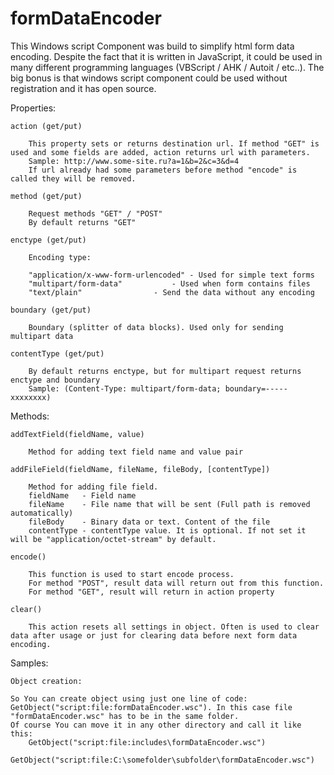 # formDataEncoder

This Windows script Component was build to simplify html form data encoding. Despite the fact that it is written in JavaScript, it could be used in many different programming languages (VBScript / AHK / Autoit / etc..). 
The big bonus is that windows script component could be used without registration and it has open source. 

Properties:

	action (get/put)	 
	
		This property sets or returns destination url. If method "GET" is used and some fields are added, action returns url with parameters. 
		Sample: http://www.some-site.ru?a=1&b=2&c=3&d=4
		If url already had some parameters before method "encode" is called they will be removed.

	method (get/put)
		
		Request methods "GET" / "POST"
		By default returns "GET"
	
	enctype (get/put)	 
		
		Encoding type:
		
		"application/x-www-form-urlencoded"	- Used for simple text forms
		"multipart/form-data"			- Used when form contains files
		"text/plain"				- Send the data without any encoding

	boundary (get/put)
		
		Boundary (splitter of data blocks). Used only for sending multipart data

	contentType (get/put)
		
		By default returns enctype, but for multipart request returns enctype and boundary
		Sample: (Content-Type: multipart/form-data; boundary=-----xxxxxxxx)

Methods:

	addTextField(fieldName, value)
		
		Method for adding text field name and value pair

	addFileField(fieldName, fileName, fileBody, [contentType])
		
		Method for adding file field.
		fieldName	- Field name
		fileName	- File name that will be sent (Full path is removed automatically)
		fileBody	- Binary data or text. Content of the file
		contentType - contentType value. It is optional. If not set it will be "application/octet-stream" by default.

	encode()
		
		This function is used to start encode process. 
		For method "POST", result data will return out from this function.
		For method "GET", result will return in action property
		
	clear() 
		
		This action resets all settings in object. Often is used to clear data after usage or just for clearing data before next form data encoding.


Samples:

	Object creation:
	
	So You can create object using just one line of code: GetObject("script:file:formDataEncoder.wsc"). In this case file "formDataEncoder.wsc" has to be in the same folder.
	Of course You can move it in any other directory and call it like this: 
		GetObject("script:file:includes\formDataEncoder.wsc")
		GetObject("script:file:C:\somefolder\subfolder\formDataEncoder.wsc")
